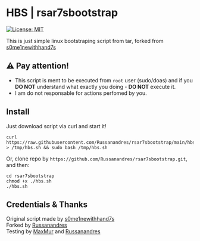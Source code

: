 # HBS | rsar7sbootstrap
[![License: MIT](https://img.shields.io/badge/License-MIT-yellow.svg)](https://opensource.org/licenses/MIT)

This is just simple linux bootstraping script from tar, forked from [s0me1newithhand7s](https://github.com/s0me1newithhand7s/hand7sbootstrap)

## :warning: Pay attention!
- This script is ment to be executed from ```root``` user (sudo/doas) and if you **DO NOT** understand what exactly you doing - **DO NOT** execute it.
- I am do not responsable for actions perfomed by you.

## Install
Just download script via curl and start it!
```
curl https://raw.githubusercontent.com/Russanandres/rsar7sbootstrap/main/hbs.sh > /tmp/hbs.sh && sudo bash /tmp/hbs.sh
```
Or, clone repo by `https://github.com/Russanandres/rsar7sbootstrap.git`, and then:
```
cd rsar7sbootstrap
chmod +x ./hbs.sh
./hbs.sh
```
<!---
## Run arguments
hbs.sh have a few little running arguments:
-  `-v` OR `--version` - gives output about script version
-  `-a` OR `--arch` - change your archetecture from amd64 to other
--->
  
## Credentials & Thanks
Original script made by [s0me1newithhand7s](https://github.com/s0me1newithhand7s/hand7sbootstrap)  
Forked by [Russanandres](https://github.com/Russanandres)  
Testing by [MaxMur](https://github.com/themaxmur/) and [Russanandres](https://github.com/Russanandres)  
